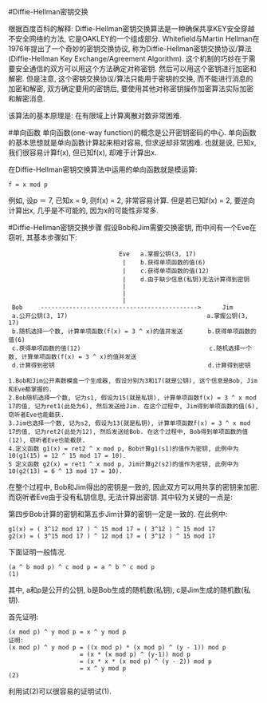 #Diffie-Hellman密钥交换

根据百度百科的解释: Diffie-Hellman密钥交换算法是一种确保共享KEY安全穿越不安全网络的方法, 它是OAKLEY的一个组成部分. Whitefield与Martin Hellman在1976年提出了一个奇妙的密钥交换协议, 称为Diffie-Hellman密钥交换协议/算法(Diffie-Hellman Key Exchange/Agreement Algorithm). 这个机制的巧妙在于需要安全通信的双方可以用这个方法确定对称密钥. 然后可以用这个密钥进行加密和解密. 但是注意, 这个密钥交换协议/算法只能用于密钥的交换, 而不能进行消息的加密和解密, 双方确定要用的密钥后, 要使用其他对称密钥操作加密算法实际加密和解密消息.

该算法的基本原理是: 在有限域上计算离散对数非常困难.

#单向函数
单向函数(one-way function)的概念是公开密钥密码的中心. 单向函数的基本思想就是单向函数计算起来相对容易, 但求逆却非常困难. 也就是说, 已知x, 我们很容易计算f(x), 但已知f(x), 却难于计算出x.

在Diffie-Hellman密钥交换算法中运用的单向函数就是模运算:

```
f = x mod p
```
例如, 设p ＝ 7, 已知x = 9, 则f(x) = 2, 非常容易计算. 但是若已知f(x) = 2, 要逆向计算出x, 几乎是不可能的, 因为x的可能性非常多.

#Diffie-Hellman密钥交换步骤
假设Bob和Jim需要交换密钥, 而中间有一个Eve在窃听, 其基本步骤如下:

                                   Eve   a.掌握公钥(3, 17)
                                    |    b.获得单项函数的值(6)
                                    |    c.获得单项函数的值(12)
                                    |    d.由于缺少信息(私钥)无法计算得到密钥
                                    |
                                    | 
                                    | 
     Bob     -------------------------------------------->      Jim
     a.公开公钥(3, 17)                                       a.掌握公钥(3, 17)
     b.随机选择一个数, 计算单项函数(f(x) = 3 ^ x)的值并发送       b.获得单项函数的值(6)
     c.获得单项函数的值(12)                                    c.随机选择一个数, 计算单项函数(f(x) = 3 ^ x)的值并发送
     d.计算得到密钥                                           d.计算得到密钥


```
1.Bob和Jim公开素数模盒一个生成器, 假设分别为3和17(就是公钥), 这个信息是Bob, Jim和Eve都掌握的. 
2.Bob随机选择一个数, 记为s1, 假设为15(就是私钥), 计算单项函数f(x) = 3 ^ x mod 17的值, 记为ret1(此处为6), 然后发送给Jim. 在这个过程中, Jim得到单项函数的值(6), 窃听者Eve也能截获.
3.Jim也选择一个数, 记为s2, 假设为13(就是私钥), 计算单项函数f(x) = 3 ^ x mod 17的值, 记为ret2(此处为12), 然后发送给Bob. 在这个过程中, Bob得到单项函数的值(12), 窃听者Eve也能截获.
4.定义函数 g1(x) = ret2 ^ x mod p, Bob计算g1(s1)的值作为密钥, 此例中为10(g1(15) = 12 ^ 15 mod 17 = 10).
5 定义函数 g2(x) = ret1 ^ x mod p, Jim计算g2(s2)的值作为密钥, 此例中为10(g2(13) = 6 ^ 13 mod 17 = 10).
```

在整个过程中, Bob和Jim得出的密钥是一致的, 因此双方可以用共享的密钥来加密. 而窃听者Eve由于没有私钥信息, 无法计算出密钥. 其中较为关键的一点是:

第四步Bob计算的密钥和第五步Jim计算的密钥一定是一致的. 在此例中:

```
g1(x) = ( 3^12 mod 17 ) ^ 15 mod 17 = ( 3^12 ) ^ 15 mod 17
g2(x) = ( 3^15 mod 17 ) ^ 12 mod 17 = ( 3^12 ) ^ 15 mod 17
```

下面证明一般情况.

```
(a ^ b mod p) ^ c mod p = a ^ b ^ c mod p                           (1)
```
其中, a和p是公开的公钥, b是Bob生成的随机数(私钥), c是Jim生成的随机数(私钥).

首先证明:

```
(x mod p) ^ y mod p = x ^ y mod p
证明:
(x mod p) ^ y mod p = ((x mod p) * (x mod p) ^ (y - 1)) mod p
                    = (x * (x mod p) ^ (y-1)) mod p
                    = (x * x * (x mod p) ^ (y - 2)) mod p
                    = x ^ y mod p                                   (2)
```

利用试(2)可以很容易的证明试(1).




